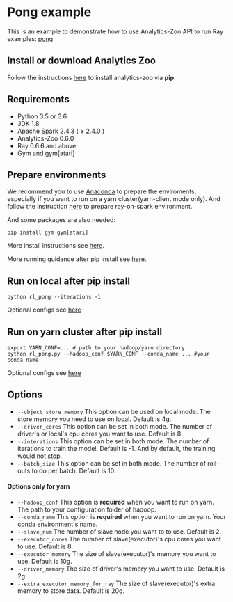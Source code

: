 # Pong example
This is an example to demonstrate how to use Analytics-Zoo API to run Ray examples: 
[pong]("https://gist.github.com/karpathy/a4166c7fe253700972fcbc77e4ea32c5")

## Install or download Analytics Zoo
Follow the instructions [here](https://analytics-zoo.github.io/master/#PythonUserGuide/install/) to install analytics-zoo via __pip__.

## Requirements 
- Python 3.5 or 3.6
- JDK 1.8
- Apache Spark 2.4.3 ( ≥ 2.4.0 )
- Analytics-Zoo 0.6.0
- Ray 0.6.6 and above
- Gym and gym[atari]

## Prepare environments
We recommend you to use [Anaconda](https://www.anaconda.com/distribution/#linux) to prepare the enviroments, especially if you want to run on a yarn cluster(yarn-client mode only). 
And follow the instruction [here](https://analytics-zoo.github.io/master/#ProgrammingGuide/rayonspark/#steps-to-run-rayonspark) to prepare ray-on-spark environment.

And some packages are also needed:
```shell script
pip install gym gym[atari]
```
More install instructions see [here](https://analytics-zoo.github.io/master/#PythonUserGuide/install/).

More running guidance after pip install see [here](https://analytics-zoo.github.io/master/#PythonUserGuide/run/#run-after-pip-install).

## Run on local after pip install
```
python rl_pong --iterations -1
```
Optional configs see [here](#Options)

## Run on yarn cluster after pip install 
```
export YARN_CONF=... # path to your hadoop/yarn directory
python rl_pong.py --hadoop_conf $YARN_CONF --conda_name ... #your conda name
```
Optional configs see [here](#Options)

## Options
- `--object_store_memory` This option can be used on local mode. The store memory you need to use on local. Default is 4g.
- `--driver_cores` This option can be set in both mode. The number of driver's or local's cpu cores you want to use. Default is 8.
- `--interations` This option can be set in both mode. The number of iterations to train the model. Default is -1. And by default, the training would not stop.
- `--batch_size` This option can be set in both mode. The number of roll-outs to do per batch. Default is 10.
#### Options only for yarn
- `--hadoop_conf` This option is **required** when you want to run on yarn. The path to your configuration folder of hadoop.
- `--conda_name` This option is **required** when you want to run on yarn. Your conda environment's name.
- `--slave_num` The number of slave node you want to to use. Default is 2.
- `--executor_cores` The number of slave(executor)'s cpu cores you want to use. Default is 8.
- `--executor_memory` The size of slave(executor)'s memory you want to use. Default is 10g.
- `--driver_memory` The size of driver's memory you want to use. Default is 2g
- `--extra_executor_memory_for_ray` The size of slave(executor)'s extra memory to store data. Default is 20g.
